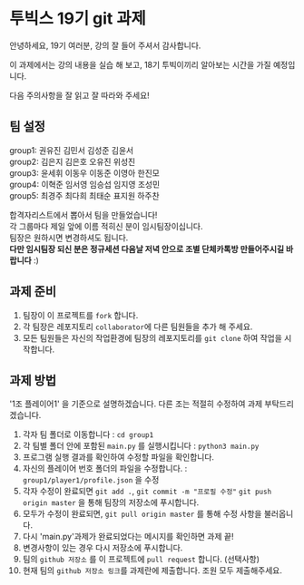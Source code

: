 # 투빅스 19기 git 과제

안녕하세요, 19기 여러분, 강의 잘 들어 주셔서 감사합니다.

이 과제에서는 강의 내용을 실습 해 보고, 18기 투빅이끼리 알아보는 시간을 가질 예정입니다.

다음 주의사항을 잘 읽고 잘 따라와 주세요!

## 팀 설정
group1: 권유진 김민서 김성준 김윤서<br>
group2: 김은지 김은호 오유진 위성진<br>
group3: 윤세휘 이동우 이동준 이영아 한진모<br>
group4: 이혁준 임서영 임승섭 임지영 조성민<br>
group5: 최경주 최다희 최태순 표지원 하주찬

합격자리스트에서 뽑아서 팀을 만들었습니다!<br>
각 그룹마다 제일 앞에 이름 적히신 분이 임시팀장이십니다.<br>
팀장은 원하시면 변경하셔도 됩니다.<br>
**다만 임시팀장 되신 분은 정규세션 다음날 저녁 안으로 조별 단체카톡방 만들어주시길 바랍니다** :)

## 과제 준비
1. 팀장이 이 프로젝트를 `fork` 합니다.
2. 각 팀장은 레포지토리 `collaborator`에 다른 팀원들을 추가 해 주세요.
3. 모든 팀원들은 자신의 작업환경에 팀장의 레포지토리를 `git clone` 하여 작업을 시작합니다.
   

## 과제 방법
'1조 플레이어1' 을 기준으로 설명하겠습니다. 다른 조는 적절히 수정하여 과제 부탁드리겠습니다.
1. 각자 팀 폴더로 이동합니다 : `cd group1`
2. 각 팀별 폴더 안에 포함된 `main.py` 를 실행시킵니다 : `python3 main.py`
3. 프로그램 실행 결과를 확인하여 수정할 파일을 확인합니다.
4. 자신의 플레이어 번호 폴더의 파일을 수정합니다. : `group1/player1/profile.json` 을 수정
5. 각자 수정이 완료되면 `git add .`, `git commit -m "프로필 수정"` `git push origin master` 을 통해 팀장의 저장소에 푸시합니다.
6. 모두가 수정이 완료되면,  `git pull origin master` 를 통해 수정 사항을 불러옵니다.
7. 다시 'main.py'과제가 완료되었다는 메시지를 확인하면 과제 끝!
8. 변경사항이 있는 경우 다시 저장소에 푸시합니다.
9. 팀의 `github 저장소` 를 이 프로젝트에 `pull request` 합니다. (선택사항)
10. 현재 팀의 `github 저장소 링크`를 과제란에 제출합니다. 조원 모두 제출해주세요.

